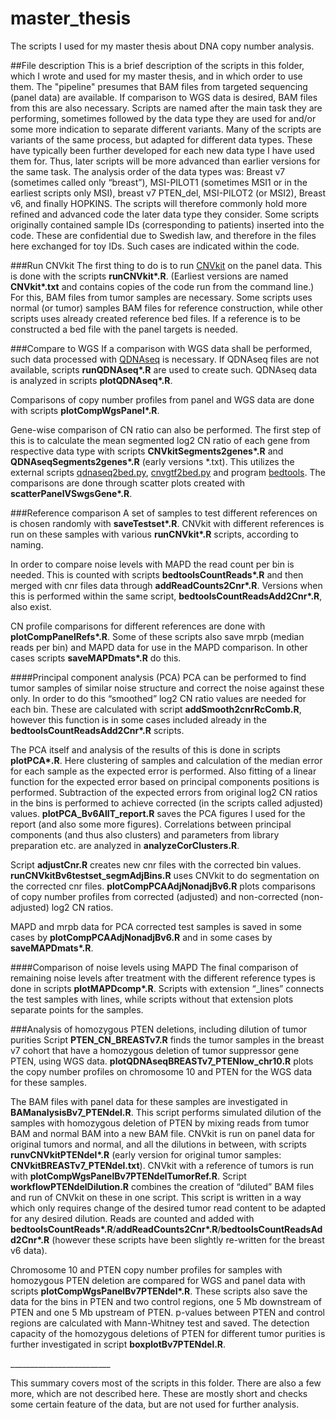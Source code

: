 # master_thesis
The scripts I used for my master thesis about DNA copy number analysis. 

##File description
This is a brief description of the scripts in this folder, which I wrote and used for my master thesis, and in which order to use them. The "pipeline" presumes that BAM files from targeted sequencing (panel data) are available. If comparison to WGS data is desired, BAM files from this are also necessary. Scripts are named after the main task they are performing, sometimes followed by the data type they are used for and/or some more indication to separate different variants. Many of the scripts are variants of the same process, but adapted for different data types. These have typically been further developed for each new data type I have used them for. Thus, later scripts will be more advanced than earlier versions for the same task. The analysis order of the data types was: Breast v7 (sometimes called only “breast”), MSI-PILOT1 (sometimes MSI1 or in the earliest scripts only MSI), breast v7 PTEN\_del, MSI-PILOT2 (or MSI2), Breast v6, and finally HOPKINS. The scripts will therefore commonly hold more refined and advanced code the later data type they consider. Some scripts originally contained sample IDs (corresponding to patients) inserted into the code. These are confidential due to Swedish law, and therefore in the files here exchanged for toy IDs. Such cases are indicated within the code.

###Run CNVkit
The first thing to do is to run [CNVkit](https://github.com/etal/cnvkit) on the panel data. This is done with the scripts **runCNVkit\*.R**. (Earliest versions are named **CNVkit\*.txt** and contains copies of the code run from the command line.) For this, BAM files from tumor samples are necessary. Some scripts uses normal (or tumor) samples BAM files for reference construction, while other scripts uses already created reference bed files. If a reference is to be constructed a bed file with the panel targets is needed. 

###Compare to WGS
If a comparison with WGS data shall be performed, such data processed with [QDNAseq](http://bioconductor.org/packages/release/bioc/html/QDNAseq.html) is necessary. If QDNAseq files are not available, scripts **runQDNAseq\*.R** are used to create such. QDNAseq data is analyzed in scripts **plotQDNAseq\*.R**.

Comparisons of copy number profiles from panel and WGS data are done with scripts **plotCompWgsPanel\*.R**. 

Gene-wise comparison of CN ratio can also be performed. The first step of this is to calculate the mean segmented log2 CN ratio of each gene from respective data type with scripts **CNVkitSegments2genes\*.R** and **QDNAseqSegments2genes\*.R** (early versions \*.txt). This utilizes the external scripts [qdnaseq2bed.py](https://github.com/dakl/autoseq-scripts/blob/master/qdnaseq2bed.py), [cnvgtf2bed.py](https://github.com/dakl/autoseq-scripts/blob/master/cnvgtf2bed.py) and program [bedtools](https://github.com/arq5x/bedtools2). The comparisons are done through scatter plots created with **scatterPanelVSwgsGene\*.R**.  

###Reference comparison
A set of samples to test different references on is chosen randomly with **saveTestset\*.R**. CNVkit with different references is run on these samples with various **runCNVkit\*.R** scripts, according to naming. 

In order to compare noise levels with MAPD the read count per bin is needed. This is counted with scripts **bedtoolsCountReads\*.R** and then merged with cnr files data through **addReadCounts2Cnr\*.R**. Versions when this is performed within the same script, **bedtoolsCountReadsAdd2Cnr\*.R**, also exist.

CN profile comparisons for different references are done with **plotCompPanelRefs\*.R**. Some of these scripts also save mrpb (median reads per bin) and MAPD data for use in the MAPD comparison. In other cases scripts **saveMAPDmats\*.R** do this. 

####Principal component analysis (PCA)
PCA can be performed to find tumor samples of similar noise structure and correct the noise against these only. In order to do this “smoothed” log2 CN ratio values are needed for each bin. These are calculated with script **addSmooth2cnrRcComb.R**, however this function is in some cases included already in the **bedtoolsCountReadsAdd2Cnr\*.R** scripts. 

The PCA itself and analysis of the results of this is done in scripts **plotPCA\*.R**.  Here clustering of samples and calculation of the median error for each sample as the expected error is performed. Also fitting of a linear function for the expected error based on principal components positions is performed. Subtraction of the expected errors from original log2 CN ratios in the bins is performed to achieve corrected (in the scripts called adjusted) values. **plotPCA\_Bv6AllT\_report.R** saves the PCA figures I used for the report (and also some more figures). Correlations between principal components (and thus also clusters) and parameters from library preparation etc. are analyzed in **analyzeCorClusters.R**.

Script **adjustCnr.R** creates new cnr files with the corrected bin values. **runCNVkitBv6testset\_segmAdjBins.R** uses CNVkit to do segmentation on the corrected cnr files. **plotCompPCAAdjNonadjBv6.R** plots comparisons of copy number profiles from corrected (adjusted) and non-corrected (non-adjusted) log2 CN ratios. 

MAPD and mrpb data for PCA corrected test samples is saved in some cases by **plotCompPCAAdjNonadjBv6.R** and in some cases by **saveMAPDmats\*.R**. 

####Comparison of noise levels using MAPD
The final comparison of remaining noise levels after treatment with the different reference types is done in scripts **plotMAPDcomp\*.R**. Scripts with extension “\_lines” connects the test samples with lines, while scripts without that extension plots separate points for the samples.

###Analysis of homozygous PTEN deletions, including dilution of tumor purities
Script **PTEN\_CN\_BREASTv7.R** finds the tumor samples in the breast v7 cohort that have a homozygous deletion of tumor suppressor gene PTEN, using WGS data. **plotQDNAseqBREASTv7\_PTENlow\_chr10.R** plots the copy number profiles on chromosome 10 and PTEN for the WGS data for these samples. 

The BAM files with panel data for these samples are investigated in **BAManalysisBv7\_PTENdel.R**. This script performs simulated dilution of the samples with homozygous deletion of PTEN by mixing reads from tumor BAM and normal BAM into a new BAM file. CNVkit is run on panel data for original tumors and normal, and all the dilutions in between, with scripts **runvCNVkitPTENdel\*.R** (early version for original tumor samples: **CNVkitBREASTv7\_PTENdel.txt**). CNVkit with a reference of tumors is run with **plotCompWgsPanelBv7PTENdelTumorRef.R**. Script **workflowPTENdelDilution.R** combines the creation of “diluted” BAM files and run of CNVkit on these in one script. This script is written in a way which only requires change of the desired tumor read content to be adapted for any desired dilution. Reads are counted and added with **bedtoolsCountReads\*.R**/**addReadCounts2Cnr\*.R**/**bedtoolsCountReadsAdd2Cnr\*.R** (however these scripts have been slightly re-written for the breast v6 data). 

Chromosome 10 and PTEN copy number profiles for samples with homozygous PTEN deletion are compared for WGS and panel data with scripts **plotCompWgsPanelBv7PTENdel\*.R**. These scripts also save the data for the bins in PTEN and two control regions, one 5 Mb downstream of PTEN and one 5 Mb upstream of PTEN. p-values between PTEN and control regions are calculated with Mann-Whitney test and saved. The detection capacity of the homozygous deletions of PTEN for different tumor purities is further investigated in script **boxplotBv7PTENdel.R**.

\_\_\_\_\_\_\_\_\_\_\_\_\_\_\_\_\_\_\_\_\_\_\_\_\_

This summary covers most of the scripts in this folder. There are also a few more, which are not described here. These are mostly short and checks some certain feature of the data, but are not used for further analysis. 
